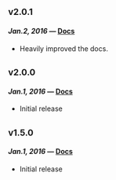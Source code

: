 ## <sub>v2.0.1</sub>

#### *Jan.2, 2016* — [Docs](https://rawgit.com/chiedolabs/objob/eab24dc9db95c4ed298de54f1d4f72fb551d63f7/docs/ob.html)
* Heavily improved the docs.

## <sub>v2.0.0</sub>

#### *Jan.1, 2016* — [Docs](https://rawgit.com/chiedolabs/objob/b8b9b186bf186848d4ac642159e9540fb666e901/docs/ob.html)

 * Initial release

## <sub>v1.5.0</sub>
#### *Jan.1, 2016* — [Docs](https://github.com/chiedolabs/objob/blob/a764fa3c9b5b4899ac6c29f2530fdf671b690e7b/README.md)

 * Initial release
